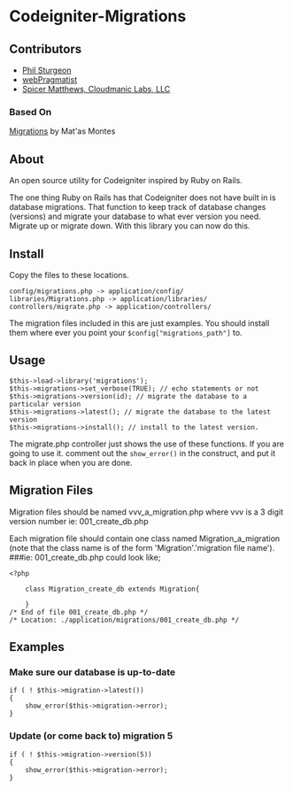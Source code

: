 # Codeigniter-Migrations

## Contributors

* [Phil Sturgeon](http://philsturgeon.co.uk)
* [webPragmatist](http://www.webPragmatist.com)
* [Spicer Matthews, Cloudmanic Labs, LLC](http://www.cloudmanic.com)

### Based On

[Migrations](http://codeigniter.com/wiki/Migrations/) by Mat'as Montes
	
## About

An open source utility for Codeigniter inspired by Ruby on Rails.

The one thing Ruby on Rails has that Codeigniter does not have built in
is database migrations. That function to keep track of database changes (versions)
and migrate your database to what ever version you need. Migrate up or migrate down.
With this library you can now do this.

## Install

Copy the files to these locations.
	
    config/migrations.php -> application/config/
    libraries/Migrations.php -> application/libraries/
    controllers/migrate.php -> application/controllers/

The migration files included in this are just examples. You should install them where ever you 
point your `$config["migrations_path"]` to.
 
## Usage
	
    $this->load->library('migrations');
    $this->migrations->set_verbose(TRUE); // echo statements or not
    $this->migrations->version(id); // migrate the database to a particular version
    $this->migrations->latest(); // migrate the database to the latest version
    $this->migrations->install(); // install to the latest version.

The migrate.php controller just shows the use of these functions. If you are going to use it.
comment out the `show_error()` in the construct, and put it back in place when you are done.

## Migration Files

Migration files should be named vvv_a_migration.php where vvv is a 3 digit version number ie: 001_create_db.php

Each migration file should contain one class named Migration_a_migration (note that the class name is of the form 'Migration'.'migration file name'). 
###ie: 001_create_db.php could look like;

    <?php
    
        class Migration_create_db extends Migration{
        
        }
    /* End of file 001_create_db.php */
    /* Location: ./application/migrations/001_create_db.php */
	
## Examples
	
### Make sure our database is up-to-date

    if ( ! $this->migration->latest())
    {
    	show_error($this->migration->error);
    }
	
### Update (or come back to) migration 5

    if ( ! $this->migration->version(5))
    {
    	show_error($this->migration->error);
    }
